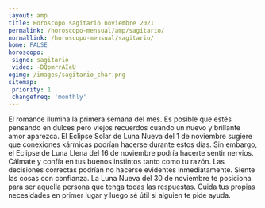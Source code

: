 ```yaml
---
layout: amp
title: Horoscopo sagitario noviembre 2021 
permalink: /horoscopo-mensual/amp/sagitario/
normallink: /horoscopo-mensual/sagitario/
home: FALSE
horoscopo:
 signo: sagitario
 video: -DQpmrrAIeU
ogimg: /images/sagitario_char.png
sitemap:
 priority: 1
 changefreq: 'monthly'
---
```



El romance ilumina la primera semana del mes. Es posible que estés pensando en dulces pero viejos recuerdos cuando un nuevo y brillante amor aparezca. El Eclipse Solar de Luna Nueva del 1 de noviembre sugiere que conexiones kármicas podrían hacerse durante estos días. Sin embargo, el Eclipse de Luna Llena del 16 de noviembre podría hacerte sentir nervios. Cálmate y confía en tus buenos instintos tanto como tu razón. Las decisiones correctas podrían no hacerse evidentes inmediatamente. Siente las cosas con confianza. La Luna Nueva del 30 de noviembre te posiciona para ser aquella persona que tenga todas las respuestas. Cuida tus propias necesidades en primer lugar y luego sé útil si alguien te pide ayuda.